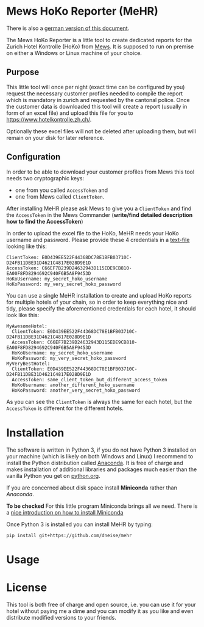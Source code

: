 # Mews HoKo Reporter (MeHR)

There is also a [german version of this document](README_de.md).

The Mews HoKo Reporter is a little tool to create dedicated reports for the
Zurich Hotel Kontrolle (HoKo) from [Mews](link_to_mews). It is supposed to run
on premise on either a Windows or Linux machine of your choice.

## Purpose

This little tool will once per night (exact time can be configured by you)
request the necessary customer profiles needed to compile the report which is
mandatory in zurich and requested by the cantonal police. Once the customer data is
downloaded this tool will create a report (usually in form of an excel file)
and upload this file for you to <https://www.hotelkontrolle.zh.ch/>.

Optionally these excel files will not be deleted after uploading them, but will
remain on your disk for later reference.

## Configuration

In order to be able to download your customer profiles from Mews this tool
needs two cryptographic keys:
 * one from you called `AccessToken` and
 * one from Mews called `ClientToken`.

After installing MeHR please ask Mews to give you a `ClientToken` and find the
`AccessToken` in the Mews Commander (**write/find detailed description how to find the AccessToken**)

In order to upload the excel file to the HoKo, MeHR needs your HoKo username and
password. Please provide these 4 credentials in a [text-file](explain_windows_people_what_a_textfile_is)
looking like this:
```
ClientToken: E0D439EE522F44368DC78E1BFB03710C-D24FB11DBE31D4621C4817E028D9E1D
AccessToken: C66EF7B239D24632943D115EDE9CB810-EA00F8FD8294692C940F6B5A8F9453D
HoKoUsername: my_secret_hoko_username
HoKoPassword: my_very_secret_hoko_password
```

You can use a single MeHR installation to create and upload HoKo reports
for multiple hotels of your chain, so in order to keep everything nice and tidy, please
specify the aforementioned credentials for each hotel, it should look like this:

```
MyAwesomeHotel:
  ClientToken: E0D439EE522F44368DC78E1BFB03710C-D24FB11DBE31D4621C4817E028D9E1D
  AccessToken: C66EF7B239D24632943D115EDE9CB810-EA00F8FD8294692C940F6B5A8F9453D
  HoKoUsername: my_secret_hoko_username
  HoKoPassword: my_very_secret_hoko_password
MyVeryBestHotel:
  ClientToken: E0D439EE522F44368DC78E1BFB03710C-D24FB11DBE31D4621C4817E028D9E1D
  AccessToken: same_client_token_but_different_access_token
  HoKoUsername: another_different_hoko_username
  HoKoPassword: another_very_secret_hoko_password
```

As you can see the `ClientToken` is always the same for each hotel, but the
`AccessToken` is different for the different hotels.



# Installation

The software is written in Python 3, if you do not have Python 3 installed on
your machine (which is likely on both Windows and Linux) I recommend to install
the Python distribution called [Anaconda](https://www.anaconda.com/download).
It is free of charge and makes installation of additional libraries and packages
much easier than the vanilla Python you get on [python.org](https://www.python.org/downloads/).

If you are concerned about disk space install **Miniconda** rather than *Anaconda*.

**To be checked** For this little program Miniconda brings all we need.
There is a [nice introduction on how to install Miniconda](https://conda.io/docs/user-guide/install/windows.html)

Once Python 3 is installed you can install MeHR by typing:

    pip install git+https://github.com/dneise/mehr



# Usage



# License

This tool is both free of charge and open source, i.e. you can use it for your
hotel without paying me a dime and you can modify it as you like and even
distribute modified versions to your friends.

